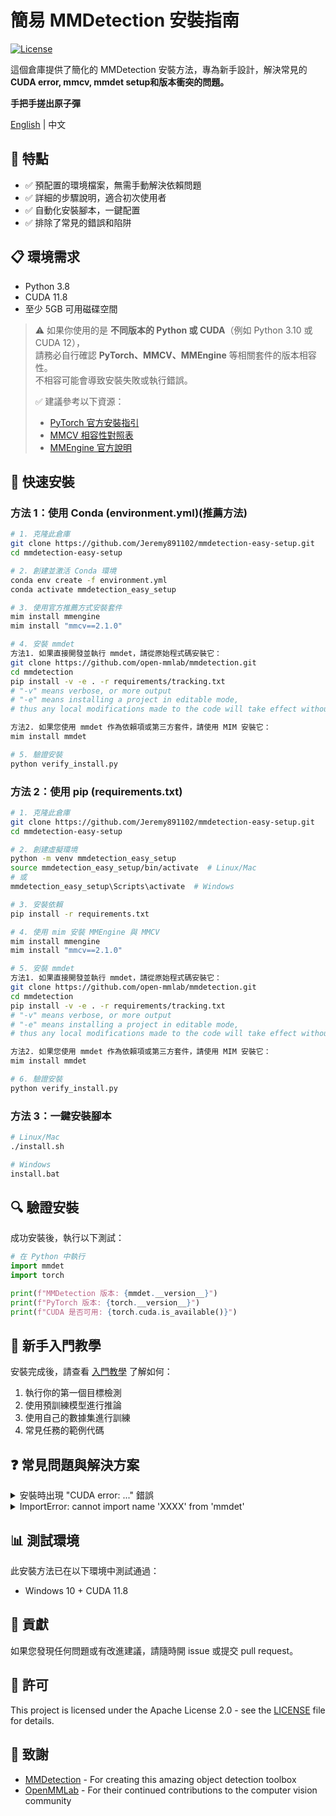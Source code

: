 # 簡易 MMDetection 安裝指南

[![License](https://img.shields.io/badge/License-Apache%202.0-blue.svg)](https://opensource.org/licenses/Apache-2.0)

這個倉庫提供了簡化的 MMDetection 安裝方法，專為新手設計，解決常見的**CUDA error, mmcv, mmdet setup和版本衝突的問題。**

**手把手搓出原子彈**

[English](./README.md) | 中文

## 🌟 特點

- ✅ 預配置的環境檔案，無需手動解決依賴問題
- ✅ 詳細的步驟說明，適合初次使用者
- ✅ 自動化安裝腳本，一鍵配置
- ✅ 排除了常見的錯誤和陷阱

## 📋 環境需求

- Python 3.8  
- CUDA 11.8  
- 至少 5GB 可用磁碟空間

> ⚠️ 如果你使用的是 **不同版本的 Python 或 CUDA**（例如 Python 3.10 或 CUDA 12），  
>    請務必自行確認 **PyTorch、MMCV、MMEngine** 等相關套件的版本相容性。  
>    不相容可能會導致安裝失敗或執行錯誤。
>
> ✅ 建議參考以下資源：
> - [PyTorch 官方安裝指引](https://pytorch.org/get-started/locally/)
> - [MMCV 相容性對照表](https://github.com/open-mmlab/mmcv#installation)
> - [MMEngine 官方說明](https://github.com/open-mmlab/mmengine)

## 🚀 快速安裝

### 方法 1：使用 Conda (environment.yml)(推薦方法)

```bash
# 1. 克隆此倉庫
git clone https://github.com/Jeremy891102/mmdetection-easy-setup.git
cd mmdetection-easy-setup

# 2. 創建並激活 Conda 環境
conda env create -f environment.yml
conda activate mmdetection_easy_setup

# 3. 使用官方推薦方式安裝套件
mim install mmengine
mim install "mmcv==2.1.0"

# 4. 安裝 mmdet
方法1. 如果直接開發並執行 mmdet，請從原始程式碼安裝它：
git clone https://github.com/open-mmlab/mmdetection.git
cd mmdetection
pip install -v -e . -r requirements/tracking.txt
# "-v" means verbose, or more output
# "-e" means installing a project in editable mode,
# thus any local modifications made to the code will take effect without reinstallation.

方法2. 如果您使用 mmdet 作為依賴項或第三方套件，請使用 MIM 安裝它：
mim install mmdet

# 5. 驗證安裝
python verify_install.py
```

### 方法 2：使用 pip (requirements.txt)

```bash
# 1. 克隆此倉庫
git clone https://github.com/Jeremy891102/mmdetection-easy-setup.git
cd mmdetection-easy-setup

# 2. 創建虛擬環境
python -m venv mmdetection_easy_setup
source mmdetection_easy_setup/bin/activate  # Linux/Mac
# 或
mmdetection_easy_setup\Scripts\activate  # Windows

# 3. 安裝依賴
pip install -r requirements.txt

# 4. 使用 mim 安裝 MMEngine 與 MMCV
mim install mmengine
mim install "mmcv==2.1.0"

# 5. 安裝 mmdet
方法1. 如果直接開發並執行 mmdet，請從原始程式碼安裝它：
git clone https://github.com/open-mmlab/mmdetection.git
cd mmdetection
pip install -v -e . -r requirements/tracking.txt
# "-v" means verbose, or more output
# "-e" means installing a project in editable mode,
# thus any local modifications made to the code will take effect without reinstallation.

方法2. 如果您使用 mmdet 作為依賴項或第三方套件，請使用 MIM 安裝它：
mim install mmdet

# 6. 驗證安裝
python verify_install.py
```

### 方法 3：一鍵安裝腳本

```bash
# Linux/Mac
./install.sh

# Windows
install.bat
```

## 🔍 驗證安裝

成功安裝後，執行以下測試：

```python
# 在 Python 中執行
import mmdet
import torch

print(f"MMDetection 版本: {mmdet.__version__}")
print(f"PyTorch 版本: {torch.__version__}")
print(f"CUDA 是否可用: {torch.cuda.is_available()}")
```

## 📝 新手入門教學

安裝完成後，請查看 [入門教學](./getting_started.md) 了解如何：

1. 執行你的第一個目標檢測
2. 使用預訓練模型進行推論
3. 使用自己的數據集進行訓練
4. 常見任務的範例代碼

## ❓ 常見問題與解決方案

<details>
<summary>安裝時出現 "CUDA error: ..." 錯誤</summary>
這通常表示 PyTorch 版本與您的 CUDA 版本不匹配。請確保使用與您系統 CUDA 版本相匹配的 PyTorch。您可以在 [PyTorch 官網](https://pytorch.org/get-started/locally/) 找到對應版本。
</details>

<details>
<summary>ImportError: cannot import name 'XXXX' from 'mmdet'</summary>
這通常是 MMCV 和 MMDetection 版本不匹配導致的。請確保使用我們提供的環境文件，其中版本已經過兼容性測試。
</details>

## 📊 測試環境

此安裝方法已在以下環境中測試通過：

- Windows 10 + CUDA 11.8

## 👥 貢獻

如果您發現任何問題或有改進建議，請隨時開 issue 或提交 pull request。

## 📜 許可

This project is licensed under the Apache License 2.0 - see the [LICENSE](LICENSE) file for details.

## 🙏 致謝

- [MMDetection](https://github.com/open-mmlab/mmdetection) - For creating this amazing object detection toolbox
- [OpenMMLab](https://openmmlab.com/) - For their continued contributions to the computer vision community
